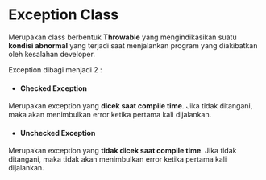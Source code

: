 # Exception Class

<div class="mt-8">

Merupakan class berbentuk **Throwable** yang mengindikasikan suatu **kondisi abnormal** yang terjadi saat menjalankan program yang diakibatkan oleh kesalahan developer.

<div class="mt-12">

Exception dibagi menjadi 2 :
- #### Checked Exception
Merupakan exception yang **dicek saat compile time**. Jika tidak ditangani, maka akan menimbulkan error ketika pertama kali dijalankan.
- #### Unchecked Exception
Merupakan exception yang **tidak dicek saat compile time**. Jika tidak ditangani, maka tidak akan menimbulkan error ketika pertama kali dijalankan.

</div>
</div>
